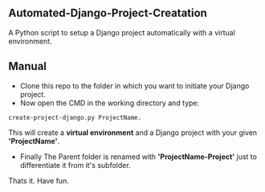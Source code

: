## Automated-Django-Project-Creatation
A Python script to setup a Django project automatically with a virtual environment.

## Manual
- Clone this repo to the folder in which you want to initiate your Django project. 
- Now open the CMD in the working directory and type:
```
create-project-django.py ProjectName. 
```
This will create a **virtual environment** and a Django project with your given **'ProjectName'**. 
- Finally The Parent folder is renamed with **'ProjectName-Project'** just to differentiate it from it's subfolder.

Thats it. Have fun. 
